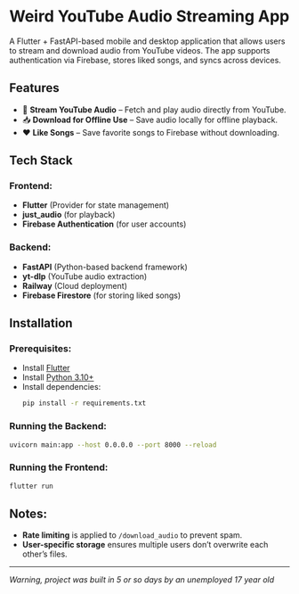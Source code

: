 # Weird YouTube Audio Streaming App

A Flutter + FastAPI-based mobile and desktop application that allows users to stream and download audio from YouTube videos. The app supports authentication via Firebase, stores liked songs, and syncs across devices.

## Features

- 🎵 **Stream YouTube Audio** – Fetch and play audio directly from YouTube.
- 📥 **Download for Offline Use** – Save audio locally for offline playback.
- ❤️ **Like Songs** – Save favorite songs to Firebase without downloading.

## Tech Stack

### Frontend:
- **Flutter** (Provider for state management)
- **just_audio** (for playback)
- **Firebase Authentication** (for user accounts)

### Backend:
- **FastAPI** (Python-based backend framework)
- **yt-dlp** (YouTube audio extraction)
- **Railway** (Cloud deployment)
- **Firebase Firestore** (for storing liked songs)

## Installation

### Prerequisites:
- Install [Flutter](https://flutter.dev/docs/get-started/install)
- Install [Python 3.10+](https://www.python.org/downloads/)
- Install dependencies:
  ```bash
  pip install -r requirements.txt
  ```

### Running the Backend:
```bash
uvicorn main:app --host 0.0.0.0 --port 8000 --reload
```

### Running the Frontend:
```bash
flutter run
```

## Notes:
- **Rate limiting** is applied to `/download_audio` to prevent spam.
- **User-specific storage** ensures multiple users don’t overwrite each other’s files.

---

_Warning, project was built in 5 or so days by an  unemployed 17 year old_
